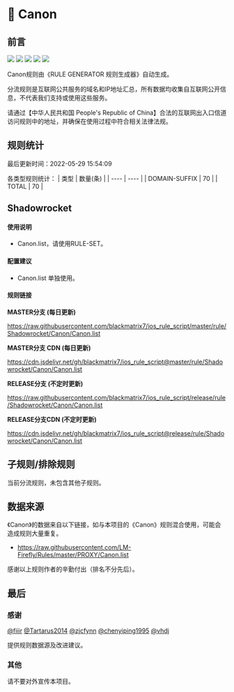 # 🧸 Canon

## 前言

![](https://shields.io/badge/-移除重复规则-ff69b4) ![](https://shields.io/badge/-DOMAIN与DOMAIN--SUFFIX合并-green) ![](https://shields.io/badge/-DOMAIN--SUFFIX间合并-critical) ![](https://shields.io/badge/-DOMAIN--SUFFIX与DOMAIN--KEYWORD合并-blue) ![](https://shields.io/badge/-IP--CIDR(6)合并-blueviolet) 

Canon规则由《RULE GENERATOR 规则生成器》自动生成。

分流规则是互联网公共服务的域名和IP地址汇总，所有数据均收集自互联网公开信息，不代表我们支持或使用这些服务。

请通过【中华人民共和国 People's Republic of China】合法的互联网出入口信道访问规则中的地址，并确保在使用过程中符合相关法律法规。

## 规则统计

最后更新时间：2022-05-29 15:54:09

各类型规则统计：
| 类型 | 数量(条)  | 
| ---- | ----  |
| DOMAIN-SUFFIX | 70  | 
| TOTAL | 70  | 


## Shadowrocket 

#### 使用说明
- Canon.list，请使用RULE-SET。

#### 配置建议
- Canon.list 单独使用。

#### 规则链接
**MASTER分支 (每日更新)**

https://raw.githubusercontent.com/blackmatrix7/ios_rule_script/master/rule/Shadowrocket/Canon/Canon.list

**MASTER分支 CDN (每日更新)**

https://cdn.jsdelivr.net/gh/blackmatrix7/ios_rule_script@master/rule/Shadowrocket/Canon/Canon.list

**RELEASE分支 (不定时更新)**

https://raw.githubusercontent.com/blackmatrix7/ios_rule_script/release/rule/Shadowrocket/Canon/Canon.list

**RELEASE分支CDN (不定时更新)**

https://cdn.jsdelivr.net/gh/blackmatrix7/ios_rule_script@release/rule/Shadowrocket/Canon/Canon.list

## 子规则/排除规则


当前分流规则，未包含其他子规则。

## 数据来源

《Canon》的数据来自以下链接，如与本项目的《Canon》规则混合使用，可能会造成规则大量重复。

- https://raw.githubusercontent.com/LM-Firefly/Rules/master/PROXY/Canon.list


感谢以上规则作者的辛勤付出（排名不分先后）。

## 最后

### 感谢

[@fiiir](https://github.com/fiiir) [@Tartarus2014](https://github.com/Tartarus2014) [@zjcfynn](https://github.com/zjcfynn) [@chenyiping1995](https://github.com/chenyiping1995) [@vhdj](https://github.com/vhdj)

提供规则数据源及改进建议。

### 其他

请不要对外宣传本项目。